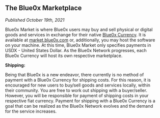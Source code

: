 ## **The Blue0x Marketplace** ##

_Published October 19th, 2021_

Blue0x Market is where Blue0x users may buy and sell physical or digital goods and services in exchange for their native [Blue0x Currency](currencies.md).  It is available at [market.blue0x.com](https://market.blue0x.com) or, additionally, you may host the software on your machine.  At this time, Blue0x Market only specifies payments in USDX - United States Dollar.  As the Blue0x Network progresses, each Blue0x Currency will host its own respective marketplace.  

**Shipping:**

Being that Blue0x is a new endeavor, there currently is no method of payment with a Blue0x Currency for shipping costs.  For this reason, it is encouraged for new users to buy/sell goods and services locally, within their community.  You are free to work out shipping with a buyer/seller.  However, you will be responsible for payment of shipping costs in your respective fiat currency.  Payment for shipping with a Blue0x Currency is a goal that can be realized as the Blue0x Network evolves and the demand for the service increases.

